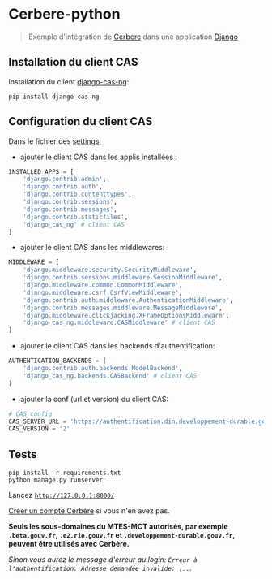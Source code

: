 # Cerbere-python

> Exemple d'intégration de [Cerbere](https://authentification.din.developpement-durable.gouv.fr) dans une application [Django](https://django.org)

## Installation du client CAS

Installation du client [django-cas-ng](https://djangocas.dev/):

```shell
pip install django-cas-ng
```

## Configuration du client CAS

Dans le fichier des [settings](cerbere/settings.py),

* ajouter le client CAS dans les applis installées :

```python
INSTALLED_APPS = [
    'django.contrib.admin',
    'django.contrib.auth',
    'django.contrib.contenttypes',
    'django.contrib.sessions',
    'django.contrib.messages',
    'django.contrib.staticfiles',
    'django_cas_ng' # client CAS
]
```

* ajouter le client CAS dans les middlewares:

```python
MIDDLEWARE = [
    'django.middleware.security.SecurityMiddleware',
    'django.contrib.sessions.middleware.SessionMiddleware',
    'django.middleware.common.CommonMiddleware',
    'django.middleware.csrf.CsrfViewMiddleware',
    'django.contrib.auth.middleware.AuthenticationMiddleware',
    'django.contrib.messages.middleware.MessageMiddleware',
    'django.middleware.clickjacking.XFrameOptionsMiddleware',
    'django_cas_ng.middleware.CASMiddleware' # client CAS
]
```

* ajouter le client CAS dans les backends d'authentification:

```python
AUTHENTICATION_BACKENDS = (
    'django.contrib.auth.backends.ModelBackend',
    'django_cas_ng.backends.CASBackend' # client CAS
)
```

* ajouter la conf (url et version) du client CAS:

```python
# CAS config
CAS_SERVER_URL = 'https://authentification.din.developpement-durable.gouv.fr/cas/public'
CAS_VERSION = '2'
```

## Tests

```shell
pip install -r requirements.txt
python manage.py runserver
```

Lancez [`http://127.0.0.1:8000/`](http://127.0.0.1:8000/)

[Créer un compte Cerbère](https://authentification.din.developpement-durable.gouv.fr/authSAML/moncompte/creation/demande.do) si vous n'en avez pas.

**Seuls les sous-domaines du MTES-MCT autorisés, par exemple `.beta.gouv.fr`, `.e2.rie.gouv.fr` et `.developpement-durable.gouv.fr`, peuvent être utilisés avec Cerbère.**

*Sinon vous aurez le message d'erreur au login: `Erreur à l'authentification. Adresse demandée invalide: ...`.*
